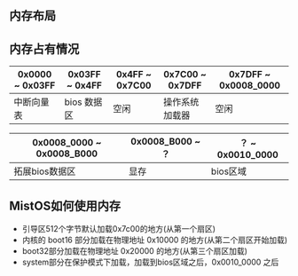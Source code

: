 
## 内存布局



## 内存占有情况

| 0x0000 ~ 0x03FF | 0x03FF ~ 0x4FF | 0x4FF ~ 0x7C00 | 0x7C00 ~ 0x7DFF | 0x7DFF ~ 0x0008_0000 |
| --------------- | -------------- | -------------- | --------------- | -------------------- |
| 中断向量表      | bios 数据区    | 空闲           | 操作系统加载器  | 空闲                 |


| 0x0008_0000 ~ 0x0008_B000 | 0x0008_B000 ~ ？ | ？ ~ 0x0010_0000 |
| ------------------------- | ---------------- | ---------------- |
| 拓展bios数据区            | 显存             | bios区域         |


## MistOS如何使用内存

- 引导区512个字节默认加载0x7c00的地方(从第一个扇区)
- 内核的 boot16 部分加载在物理地址 0x10000 的地方(从第二个扇区开始加载)
- boot32部分加载在物理地址 0x20000 的地方(从第三个扇区加载)
- system部分在保护模式下加载，加载到bios区域之后，0x0010_0000 之后
